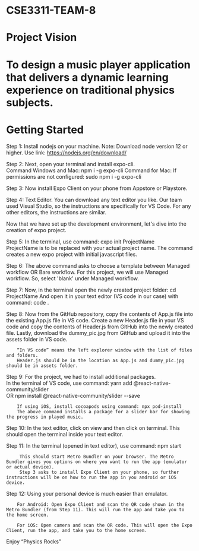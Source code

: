 # CSE3311-TEAM-8

# Project Vision
# To design a music player application that delivers a dynamic learning experience on traditional physics subjects.

# Getting Started

Step 1: Install nodejs on your machine. Note: Download node version 12 or higher. 
        Use link: https://nodejs.org/en/download/  

Step 2: Next, open your terminal and install expo-cli.  
        Command Windows and Mac: npm i -g expo-cli 
        Command for Mac: If permissions are not configured: sudo npm i -g expo-cli 

Step 3: Now install Expo Client on your phone from Appstore or Playstore.  

Step 4: Text Editor. You can download any text editor you like. Our team used Visual Studio, so the instructions are specifically for VS Code. 
        For any other editors, the instructions are similar. 

Now that we have set up the development environment, let's dive into the creation of expo project. 

Step 5: In the terminal, use command: expo init ProjectName  
        ProjectName is to be replaced with your actual project name. The command creates a new expo project with initial javascript files.  

Step 6: The above command asks to choose a template between Managed workflow OR Bare workflow. 
        For this project, we will use Managed workflow. So, select 'blank' under Managed workflow. 
         
Step 7: Now, in the terminal open the newly created project folder: cd ProjectName 
        And open it in your text editor (VS code in our case) with command: code . 

Step 8: Now from the GitHub repository, copy the contents of App.js file into the existing App.js file in VS code.
        Create a new Header.js file in your VS code and copy the contents of Header.js from GitHub into the newly created file.
        Lastly, download the dummy_pic.jpg from GitHub and upload it into the assets folder in VS code.
        
        “In VS code” means the left explorer window with the list of files and folders. 
        Header.js should be in the location as App.js and dummy_pic.jpg should be in assets folder. 

Step 9: For the project, we had to install additional packages.  
        In the terminal of VS code, use command: 
        yarn add @react-native-community/slider  
        OR 
        npm install @react-native-community/slider --save 

        If using iOS, install cocoapods using command: npx pod-install 
        The above command installs a package for a slider bar for showing the progress in played music.  

Step 10: In the text editor, click on view and then click on terminal. This should open the terminal inside your text editor.  

Step 11: In the terminal (opened in text editor), use command: npm start 

         This should start Metro Bundler on your browser. The Metro Bundler gives you options on where you want to run the app (emulator or actual device). 
         Step 3 asks to install Expo Client on your phone, so further instructions will be on how to run the app in you android or iOS device.   

Step 12: Using your personal device is much easier than emulator. 

        For Android: Open Expo Client and scan the QR code shown in the Metro Bundler (from Step 11). This will run the app and take you to the home screen.  

        For iOS: Open camera and scan the QR code. This will open the Expo Client, run the app, and take you to the home screen.  

 
Enjoy “Physics Rocks”
